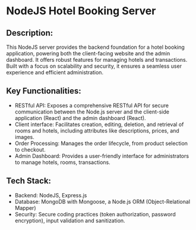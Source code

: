# NodeJS Hotel Booking Server

## Description:
This NodeJS server provides the backend foundation for a hotel booking application, powering both the client-facing website and the admin dashboard. It offers robust features for managing hotels and transactions. Built with a focus on scalability and security, it ensures a seamless user experience and efficient administration.

## Key Functionalities:
- RESTful API: Exposes a comprehensive RESTful API for secure communication between the Node.js server and the client-side application (React) and the admin dashboard (React).
- Client interface: Facilitates creation, editing, deletion, and retrieval of rooms and hotels, including attributes like descriptions, prices, and images.
- Order Processing: Manages the order lifecycle, from product selection to checkout.
- Admin Dashboard: Provides a user-friendly interface for administrators to manage hotels, rooms, transactions.

## Tech Stack:
- Backend: NodeJS, Express.js
- Database: MongoDB with Mongoose, a Node.js ORM (Object-Relational Mapper)
- Security: Secure coding practices (token authorization, password encryption), input validation and sanitization.
